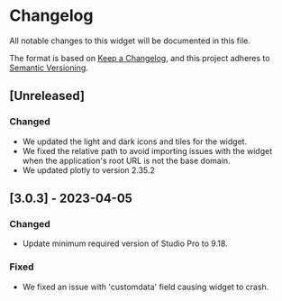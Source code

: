 # Changelog

All notable changes to this widget will be documented in this file.

The format is based on [Keep a Changelog](https://keepachangelog.com/en/1.0.0/), and this project adheres to [Semantic Versioning](https://semver.org/spec/v2.0.0.html).

## [Unreleased]

### Changed

-   We updated the light and dark icons and tiles for the widget.
-   We fixed the relative path to avoid importing issues with the widget when the application's root URL is not the base domain.
-   We updated plotly to version 2.35.2

## [3.0.3] - 2023-04-05

### Changed

-   Update minimum required version of Studio Pro to 9.18.

### Fixed

-   We fixed an issue with 'customdata' field causing widget to crash.

